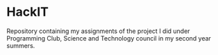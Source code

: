# HackIT

Repository containing my assignments of the project I did under Programming Club, Science and Technology council in my second year summers.
